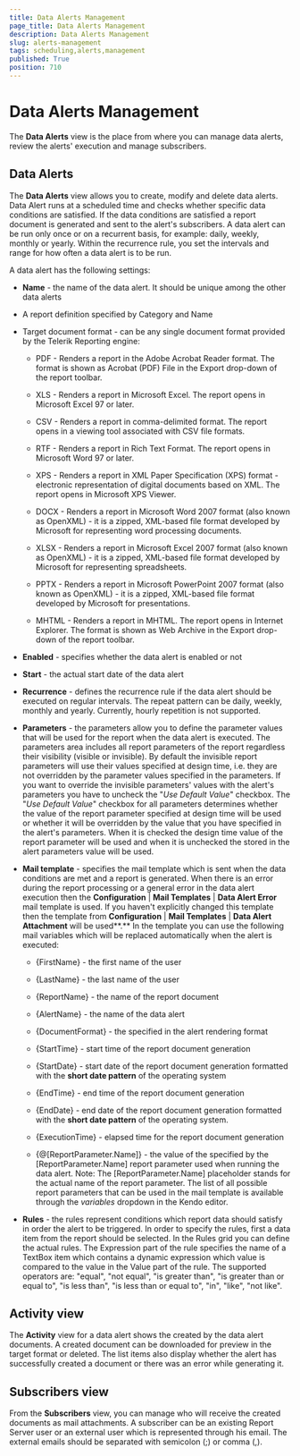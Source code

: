 ```yaml
---
title: Data Alerts Management
page_title: Data Alerts Management
description: Data Alerts Management
slug: alerts-management
tags: scheduling,alerts,management
published: True
position: 710
---
```


# Data Alerts Management



The **Data Alerts** view is the place from where you can manage data alerts, review the alerts' execution and manage subscribers.

Data Alerts
----------

The **Data Alerts** view allows you to create, modify and delete data alerts.
Data Alert runs at a scheduled time and checks whether specific data conditions are satisfied. If the data conditions are satisfied a report document is generated and sent to the alert's subscribers. A data alert can be run only once or on a recurrent basis, for example: daily, weekly, monthly or yearly. Within the recurrence rule, you set the intervals and range for how often a data alert is to be run.

A data alert has the following settings:

-   **Name** - the name of the data alert. It should be unique among the other data alerts

-   A report definition specified by Category and Name

-   Target document format - can be any single document format provided by the Telerik Reporting engine:

    -   PDF - Renders a report in the Adobe Acrobat Reader format. The format is shown as Acrobat (PDF) File in the Export drop-down of the report toolbar.

    -   XLS - Renders a report in Microsoft Excel. The report opens in Microsoft Excel 97 or later.

    -   CSV - Renders a report in comma-delimited format. The report opens in a viewing tool associated with CSV file formats.

    -   RTF - Renders a report in Rich Text Format. The report opens in Microsoft Word 97 or later.

    -   XPS - Renders a report in XML Paper Specification (XPS) format - electronic representation of digital documents based on XML. The report opens in Microsoft XPS Viewer.

    -   DOCX - Renders a report in Microsoft Word 2007 format (also known as OpenXML) - it is a zipped, XML-based file format developed by Microsoft for representing word processing documents.

    -   XLSX - Renders a report in Microsoft Excel 2007 format (also known as OpenXML) - it is a zipped, XML-based file format developed by Microsoft for representing spreadsheets.

    -   PPTX - Renders a report in Microsoft PowerPoint 2007 format (also known as OpenXML) - it is a zipped, XML-based file format developed by Microsoft for presentations.

    -   MHTML - Renders a report in MHTML. The report opens in Internet Explorer. The format is shown as Web Archive in the Export drop-down of the report toolbar.

-   **Enabled** - specifies whether the data alert is enabled or not

-   **Start** - the actual start date of the data alert

-   **Recurrence** - defines the recurrence rule if the data alert should be executed on regular intervals. The repeat pattern can be daily, weekly, monthly and yearly. Currently, hourly repetition is not supported.

-   **Parameters** - the parameters allow you to define the parameter values that will be used for the report when the data alert is executed. The parameters area includes all report parameters of the report regardless their visibility (visible or invisible). By default the invisible report parameters will use their values specified at design time, i.e. they are not overridden by the parameter values  specified in the parameters. If you want to override the invisible parameters' values with the alert's parameters you have to uncheck the "*Use Default Value*" checkbox.
The "*Use Default Value*" checkbox for all parameters determines whether the value of the report parameter specified at design time will be used or whether it will be overridden by the value that you have specified in the alert's parameters. When it is checked the design time value of the report parameter will be used and when it is unchecked the stored in the alert parameters value will be used.

-   **Mail template** - specifies the mail template which is sent when the data conditions are met and a report is generated. When there 
is an error during the report processing or a general error in the data alert execution then the **Configuration** | **Mail Templates** 
| **Data Alert Error** mail template is used.
    If you haven't explicitly changed this template then the template from **Configuration** | **Mail Templates** | **Data Alert Attachment** will be used**.**
    In the template you can use the following mail variables which will be replaced automatically when the alert is executed:

    -   {FirstName} - the first name of the user

    -   {LastName} - the last name of the user

    -   {ReportName} - the name of the report document

    -   {AlertName} - the name of the data alert

    -   {DocumentFormat} - the specified in the alert rendering format

    -   {StartTime} - start time of the report document generation

    -   {StartDate} - start date of the report document generation formatted with the **short date pattern** of the operating system

    -   {EndTime} - end time of the report document generation

    -   {EndDate} - end date of the report document generation formatted with the **short date pattern** of the operating system.

    -   {ExecutionTime} - elapsed time for the report document generation

    -   {@\[ReportParameter.Name\]} - the value of the specified by the \[ReportParameter.Name\] report parameter used when running the data alert.
        Note: The \[ReportParameter.Name\] placeholder stands for the actual name of the report parameter. The list of all possible report parameters that can be used in the mail template is available through the *variables* dropdown in the Kendo editor.


-   **Rules** - the rules represent conditions which report data should satisfy in order the alert to be triggered. In order to specify the rules, first a data item from the report should be selected. In the Rules grid you can define the actual rules. The Expression part of the rule specifies the name of a TextBox item which contains a dynamic expression which value is compared to the value in the Value part of the rule. The supported operators are: "equal", "not equal", "is greater than", "is greater than or equal to", "is less than", "is less than or equal to", "in", "like", "not like".

Activity view
-------------

The **Activity** view for a data alert shows the created by the data alert documents. A created document can be downloaded for preview in the target format or deleted. The list items also display whether the alert has successfully created a document or there was an error while generating it.

Subscribers view
----------------

From the **Subscribers** view, you can manage who will receive the created documents as mail attachments. A subscriber can be an existing Report Server user or an external user which is represented through his email. The external emails should be separated with semicolon (;) or comma (,).
